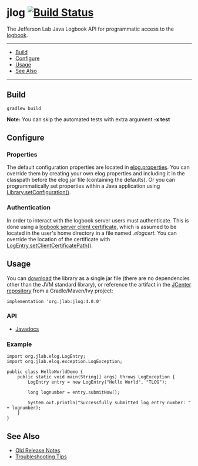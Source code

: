# jlog [![Build Status](https://travis-ci.com/JeffersonLab/jlog.svg?branch=master)](https://travis-ci.com/JeffersonLab/jlog)
The Jefferson Lab Java Logbook API for programmatic access to the [logbook](https://logbooks.jlab.org/).

---
   - [Build](https://github.com/JeffersonLab/jlog#build)
   - [Configure](https://github.com/JeffersonLab/jlog#configure)
   - [Usage](https://github.com/JeffersonLab/jlog#usage)
   - [See Also](https://github.com/JeffersonLab/jlog#see-also)
---

## Build
```
gradlew build
```
**Note:** You can skip the automated tests with extra argument __-x test__
## Configure

### Properties
The default configuration properties are located in [elog.properties](https://github.com/JeffersonLab/jlog/blob/master/src/main/resources/elog.properties).   You can override them by creating your own elog.properties and including it in the classpath before the elog.jar file (containing the defaults).   Or you can programmatically set properties within a Java application using [Library.setConfiguration()](https://jeffersonlab.github.io/jlog/org/jlab/elog/Library.html#setConfiguration(java.util.Properties)).

### Authentication
In order to interact with the logbook server users must authenticate.  This is done using a [logbook server client certificate](https://logbooks.jlab.org/content/api-authentication), which is assumed to be located in the user's home directory in a file named _.elogcert_.  You can override the location of the certificate with [LogEntry.setClientCertificatePath()](https://jeffersonlab.github.io/jlog/org/jlab/elog/LogEntry.html#setClientCertificatePath(java.lang.String,boolean)).

## Usage
You can [download](https://github.com/JeffersonLab/jlog/releases) the library as a single jar file (there are no dependencies other than the JVM standard library), or reference the artifact in the [JCenter repository](https://dl.bintray.com/slominskir/maven) from a Gradle/Maven/Ivy project:
```
implementation 'org.jlab:jlog:4.0.0'
```

### API
   - [Javadocs](https://jeffersonlab.github.io/jlog/)
### Example
```
import org.jlab.elog.LogEntry;
import org.jlab.elog.exception.LogException;

public class HelloWorldDemo {
    public static void main(String[] args) throws LogException {
        LogEntry entry = new LogEntry("Hello World", "TLOG");
        
        long lognumber = entry.submitNow();
        
        System.out.println("Successfully submitted log entry number: " + lognumber);
    }
}
```

## See Also
   - [Old Release Notes](https://jeffersonlab.github.io/jlog/release-notes.html)
   - [Troubleshooting Tips](https://github.com/JeffersonLab/jlog/wiki/Troubleshooting)
